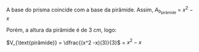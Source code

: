 A base do prisma coincide com a base da pirâmide. Assim, $A_{\text{b}_{\text{pirâmide}}}$ = $x^2 -x$  

Porém, a altura da pirâmide é de 3 $cm$, logo:

$V_{\text{pirâmide}} = \dfrac{(x^2 -x)(3)}{3}$ = $x^2 -x$
